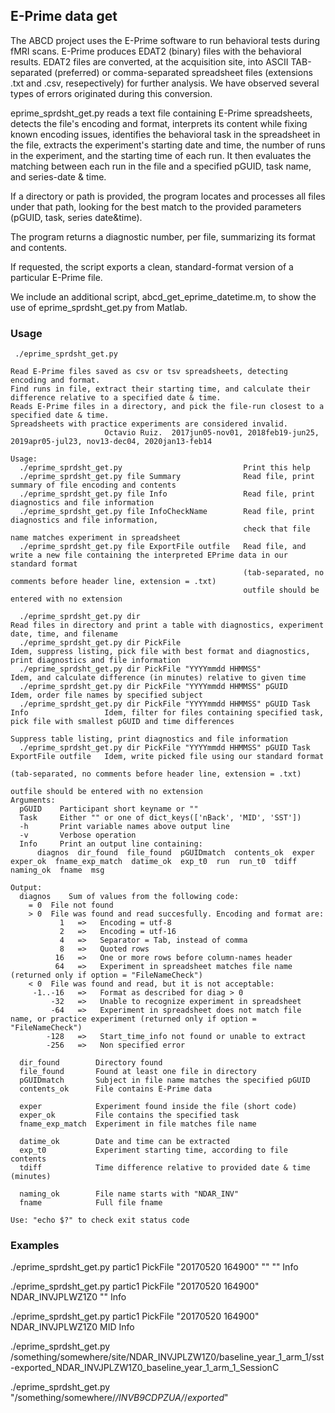 ## E-Prime data get

The ABCD project uses the E-Prime software to run behavioral tests during fMRI scans. E-Prime produces EDAT2 (binary) files with the behavioral results. EDAT2 files are converted, at the acquisition site, into ASCII TAB-separated (preferred) or comma-separated spreadsheet files (extensions .txt and .csv, resepectively) for further analysis. We have observed several types of errors originated during this conversion.

eprime_sprdsht_get.py reads a text file containing E-Prime spreadsheets, detects the file's encoding and format, interprets its content while fixing known encoding issues, identifies the behavioral task in the spreadsheet in the file, extracts the experiment's starting date and time, the number of runs in the experiment, and the starting time of each run. It then evaluates the matching between each run in the file and a specified pGUID, task name, and series-date & time.

If a directory or path is provided, the program locates and processes all files under that path, looking for the best match to the provided parameters (pGUID, task, series date&time).

The program returns a diagnostic number, per file, summarizing its format and contents.

If requested, the script exports a clean, standard-format version of a particular E-Prime file.

We include an additional script, abcd_get_eprime_datetime.m, to show the use of eprime_sprdsht_get.py from Matlab.


### Usage

```
 ./eprime_sprdsht_get.py

Read E-Prime files saved as csv or tsv spreadsheets, detecting encoding and format.
Find runs in file, extract their starting time, and calculate their difference relative to a specified date & time.
Reads E-Prime files in a directory, and pick the file-run closest to a specified date & time.
Spreadsheets with practice experiments are considered invalid.
                     Octavio Ruiz.  2017jun05-nov01, 2018feb19-jun25, 2019apr05-jul23, nov13-dec04, 2020jan13-feb14

Usage:
  ./eprime_sprdsht_get.py                           Print this help
  ./eprime_sprdsht_get.py file Summary              Read file, print summary of file encoding and contents
  ./eprime_sprdsht_get.py file Info                 Read file, print diagnostics and file information
  ./eprime_sprdsht_get.py file InfoCheckName        Read file, print diagnostics and file information,
                                                    check that file name matches experiment in spreadsheet
  ./eprime_sprdsht_get.py file ExportFile outfile   Read file, and write a new file containing the interpreted EPrime data in our standard format
                                                    (tab-separated, no comments before header line, extension = .txt)
                                                    outfile should be entered with no extension

  ./eprime_sprdsht_get.py dir                                                            Read files in directory and print a table with diagnostics, experiment date, time, and filename
  ./eprime_sprdsht_get.py dir PickFile                                                   Idem, suppress listing, pick file with best format and diagnostics, print diagnostics and file information
  ./eprime_sprdsht_get.py dir PickFile "YYYYmmdd HHMMSS"                                 Idem, and calculate difference (in minutes) relative to given time
  ./eprime_sprdsht_get.py dir PickFile "YYYYmmdd HHMMSS" pGUID                           Idem, order file names by specified subject
  ./eprime_sprdsht_get.py dir PickFile "YYYYmmdd HHMMSS" pGUID Task Info                 Idem, filter for files containing specified task, pick file with smallest pGUID and time differences
                                                                                         Suppress table listing, print diagnostics and file information
  ./eprime_sprdsht_get.py dir PickFile "YYYYmmdd HHMMSS" pGUID Task ExportFile outfile   Idem, write picked file using our standard format
                                                                                         (tab-separated, no comments before header line, extension = .txt)
                                                                                         outfile should be entered with no extension
Arguments:
  pGUID    Participant short keyname or ""
  Task     Either "" or one of dict_keys(['nBack', 'MID', 'SST'])
  -h       Print variable names above output line
  -v       Verbose operation
  Info     Print an output line containing:
      diagnos  dir_found  file_found  pGUIDmatch  contents_ok  exper  exper_ok  fname_exp_match  datime_ok  exp_t0  run  run_t0  tdiff  naming_ok  fname  msg

Output:
  diagnos    Sum of values from the following code:
    = 0  File not found
    > 0  File was found and read succesfully. Encoding and format are:
           1   =>   Encoding = utf-8
           2   =>   Encoding = utf-16
           4   =>   Separator = Tab, instead of comma
           8   =>   Quoted rows
          16   =>   One or more rows before column-names header
          64   =>   Experiment in spreadsheet matches file name (returned only if option = "FileNameCheck")
    < 0  File was found and read, but it is not acceptable:
     -1..-16   =>   Format as described for diag > 0
         -32   =>   Unable to recognize experiment in spreadsheet
         -64   =>   Experiment in spreadsheet does not match file name, or practice experiment (returned only if option = "FileNameCheck")
        -128   =>   Start_time_info not found or unable to extract
        -256   =>   Non specified error

  dir_found        Directory found
  file_found       Found at least one file in directory
  pGUIDmatch       Subject in file name matches the specified pGUID
  contents_ok      File contains E-Prime data

  exper            Experiment found inside the file (short code)
  exper_ok         File contains the specified task
  fname_exp_match  Experiment in file matches file name

  datime_ok        Date and time can be extracted
  exp_t0           Experiment starting time, according to file contents
  tdiff            Time difference relative to provided date & time (minutes)

  naming_ok        File name starts with "NDAR_INV"
  fname            Full file fname

Use: "echo $?" to check exit status code

```


### Examples

  ./eprime_sprdsht_get.py   partic1  PickFile  "20170520 164900"  ""  ""  Info

  ./eprime_sprdsht_get.py   partic1  PickFile  "20170520 164900"  NDAR_INVJPLWZ1Z0  ""   Info

  ./eprime_sprdsht_get.py   partic1  PickFile  "20170520 164900"  NDAR_INVJPLWZ1Z0  MID  Info

  ./eprime_sprdsht_get.py   /something/somewhere/site/NDAR_INVJPLZW1Z0/baseline_year_1_arm_1/sst-exported_NDAR_INVJPLZW1Z0_baseline_year_1_arm_1_SessionC

  ./eprime_sprdsht_get.py  "/something/somewhere/*/*INVB9CDPZUA*/*/*exported*"
  